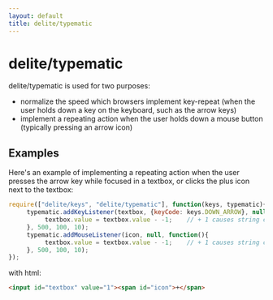 ```yaml
---
layout: default
title: delite/typematic
---
```


# delite/typematic

delite/typematic is used for two purposes:

* normalize the speed which browsers implement key-repeat (when the user holds down a key on the keyboard,
  such as the arrow keys)
* implement a repeating action when the user holds down a mouse button (typically pressing an arrow icon)

## Examples

Here's an example of implementing a repeating action when the user presses the arrow key while focused in a textbox,
or clicks the plus icon next to the textbox:

```js
require(["delite/keys", "delite/typematic"], function(keys, typematic){
	 typematic.addKeyListener(textbox, {keyCode: keys.DOWN_ARROW}, null, function(){
		  textbox.value = textbox.value - -1;    // + 1 causes string concat
	 }, 500, 100, 10);
	 typematic.addMouseListener(icon, null, function(){
		  textbox.value = textbox.value - -1;    // + 1 causes string concat
	 }, 500, 100, 10);
});
```

with html:

```html
<input id="textbox" value="1"><span id="icon">+</span>
```
